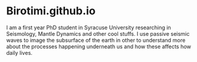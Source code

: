 # Birotimi.github.io
I am a first year PhD student in Syracuse University researching in Seismology, Mantle Dynamics and other cool stuffs. I use passive seismic waves to image the subsurface  of the earth in other to understand more about the processes happening underneath us and how these affects how daily lives.
